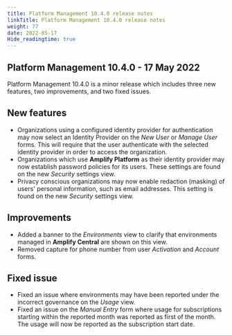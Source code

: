```yaml
---
title: Platform Management 10.4.0 release notes
linkTitle: Platform Management 10.4.0 release notes
weight: 77
date: 2022-05-17
Hide_readingtime: true
---
```


## Platform Management 10.4.0 - 17 May 2022

Platform Management 10.4.0 is a minor release which includes three new features, two improvements, and two fixed issues.

## New features

* Organizations using a configured identity provider for authentication may now select an Identity Provider on the _New User_ or _Manage User_ forms. This will require that the user authenticate with the selected identity provider in order to access the organization.
* Organizations which use **Amplify Platform** as their identity provider may now establish password policies for its users. These settings are found on the new _Security_ settings view.
* Privacy conscious organizations may now enable redaction (masking) of users' personal information, such as email addresses. This setting is found on the new _Security_ settings view.

## Improvements

* Added a banner to the _Environments_ view to clarify that environments managed in **Amplify Central** are shown on this view.
* Removed capture for phone number from user _Activation_ and _Account_ forms.

## Fixed issue

* Fixed an issue where environments may have been reported under the incorrect governance on the _Usage_ view.
* Fixed an issue on the _Manual Entry_ form where usage for subscriptions starting within the reported month was reported as first of the month. The usage will now be reported as the subscription start date.